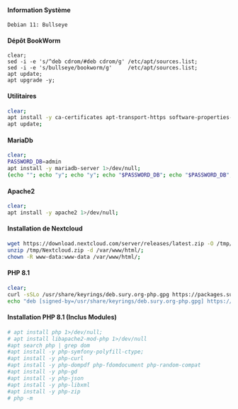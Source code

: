 #### Information Système
```
Debian 11: Bullseye
```

#### Dépôt BookWorm
```
clear;
sed -i -e 's/^deb cdrom/#deb cdrom/g' /etc/apt/sources.list;
sed -i -e 's/bullseye/bookworm/g'     /etc/apt/sources.list;
apt update;
apt upgrade -y;
```

#### Utilitaires
```bash
clear;
apt install -y ca-certificates apt-transport-https software-properties-common curl wget unzip 1>/dev/null;
apt update;
```


#### MariaDb
```bash
clear;
PASSWORD_DB=admin
apt install -y mariadb-server 1>/dev/null;
(echo ""; echo "y"; echo "y"; echo "$PASSWORD_DB"; echo "$PASSWORD_DB"; echo "y"; echo "y"; echo "y"; echo "y") | mysql_secure_installation;
```

#### Apache2
```bash
clear;
apt install -y apache2 1>/dev/null;
```

#### Installation de Nextcloud
```bash
wget https://download.nextcloud.com/server/releases/latest.zip -O /tmp/Nextcloud.zip;
unzip /tmp/Nextcloud.zip -d /var/www/html/;
chown -R www-data:www-data /var/www/html/;
```


#### PHP 8.1
```bash
clear;
curl -sSLo /usr/share/keyrings/deb.sury.org-php.gpg https://packages.sury.org/php/apt.gpg;
echo "deb [signed-by=/usr/share/keyrings/deb.sury.org-php.gpg] https://packages.sury.org/php/ $(lsb_release -sc) main" > /etc/apt/sources.list.d/php.list;
```


#### Installation PHP 8.1 (Inclus Modules)
```bash
# apt install php 1>/dev/null;
# apt install libapache2-mod-php 1>/dev/null
#apt search php | grep dom
#apt install -y php-symfony-polyfill-ctype;
#apt install -y php-curl
#apt install -y php-dompdf php-fdomdocument php-random-compat
#apt install -y php-gd
#apt install -y php-json
#apt install -y php-libxml
#apt install -y php-zip
# php -m 
```
